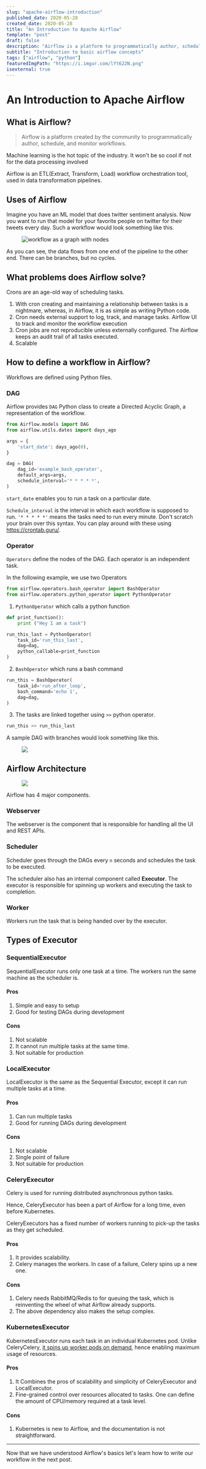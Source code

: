 ```yaml
---
slug: "apache-airflow-introduction"
published_date: 2020-05-28
created_date: 2020-05-28
title: "An Introduction to Apache Airflow"
template: "post"
draft: false
description: "Airflow is a platform to programmatically author, schedule, and monitor workflows. In this blog we will underestand the basics of airflow"
subtitle: "Introduction to basic airflow concepts"
tags: ["airflow", "python"]
featuredImgPath: "https://i.imgur.com/lYt622N.png"
isexternal: true
---
```



# An Introduction to Apache Airflow 

## What is Airflow?

> Airflow is a platform created by the community to programmatically author, schedule, and monitor workflows. 

Machine learning is the hot topic of the industry. It won't be so cool if not for the data processing involved

Airflow is an ETL(Extract, Transform, Load) workflow orchestration tool, used in data transformation pipelines.

## Uses of Airflow

Imagine you have an ML model that does twitter sentiment analysis. Now you want to run that model for your favorite people on twitter for their tweets every day. Such a workflow would look something like this.

<figure>

![workflow as a graph with nodes](https://i.imgur.com/qgSw3xW.png)

</figure>


As you can see, the data flows from one end of the pipeline to the other end. There can be branches, but no cycles.


## What problems does Airflow solve?

Crons are an age-old way of scheduling tasks.

1. With cron creating and maintaining a relationship between tasks is a nightmare, whereas, in Airflow, it is as simple as writing Python code.
2. Cron needs external support to log, track, and manage tasks. Airflow UI to track and monitor the workflow execution
3. Cron jobs are not reproducible unless externally configured. The Airflow keeps an audit trail of all tasks executed.
4. Scalable


## How to define a workflow in Airflow?

Workflows are defined using Python files. 

### DAG

Airflow provides `DAG` Python class to create a Directed Acyclic Graph, a representation of the workflow.

```python
from Airflow.models import DAG
from airflow.utils.dates import days_ago

args = {
    'start_date': days_ago(0),
}

dag = DAG(
    dag_id='example_bash_operator',
    default_args=args,
    schedule_interval='* * * * *',
)

```

`start_date` enables you to run a task on a particular date.

`Schedule_interval` is the interval in which each workflow is supposed to run. `'* * * * *'` means the tasks need to run every minute. Don't scratch your brain over this syntax. You can play around with these using https://crontab.guru/. 


### Operator

`Operators` define the nodes of the DAG. Each operator is an independent task. 

In the following example, we use two Operators 

```python
from airflow.operators.bash_operator import BashOperator
from airflow.operators.python_operator import PythonOperator
```

1. `PythonOperator` which calls a python function

```python
def print_function():
    print ("Hey I am a task")

run_this_last = PythonOperator(
    task_id='run_this_last',
    dag=dag,
    python_callable=print_function
)
```

2. `BashOperator` which runs a bash command

```python
run_this = BashOperator(
    task_id='run_after_loop',
    bash_command='echo 1',
    dag=dag,
)
```

3. The tasks are linked together using `>>` python operator.


```python
run_this >> run_this_last
```

A sample DAG with branches would look something like this. 

<figure>

![](https://i.imgur.com/VyqpE8n.png)

</figure>

## Airflow Architecture

<figure>

![](https://i.imgur.com/UT38Lok.png)

</figure>

Airflow has 4 major components.

### Webserver

The webserver is the component that is responsible for handling all the UI and REST APIs. 

### Scheduler

Scheduler goes through the DAGs every `n` seconds and schedules the task to be executed.

The scheduler also has an internal component called **Executor**. The executor is responsible for spinning up workers and executing the task to completion.

### Worker

Workers run the task that is being handed over by the executor.

## Types of Executor

### SequentialExecutor

SequentialExecutor runs only one task at a time. The workers run the same machine as the scheduler is. 

#### Pros
1. Simple and easy to setup
2. Good for testing DAGs during development

#### Cons
1. Not scalable
2. It cannot run multiple tasks at the same time.
3. Not suitable for production

### LocalExecutor

LocalExecutor is the same as the Sequential Executor, except it can run multiple tasks at a time.

#### Pros
1. Can run multiple tasks
2. Good for running DAGs during development

#### Cons
1. Not scalable
2. Single point of failure
3. Not suitable for production


### CeleryExecutor

Celery is used for running distributed asynchronous python tasks. 

Hence, CeleryExecutor has been a part of Airflow for a long time, even before Kubernetes. 

CeleryExecutors has a fixed number of workers running to pick-up the tasks as they get scheduled.

#### Pros

1. It provides scalability.
2. Celery manages the workers. In case of a failure, Celery spins up a new one.

#### Cons

1. Celery needs RabbitMQ/Redis to for queuing the task, which is reinventing the wheel of what Airflow already supports.
2. The above dependency also makes the setup complex.

### KubernetesExecutor

KubernetesExecutor runs each task in an individual Kubernetes pod. Unlike CeleryCelery, [it spins up worker pods on demand](/deploying-airflow-on-kubernetes/), hence enabling maximum usage of resources.

#### Pros

1. It Combines the pros of scalability and simplicity of CeleryExecutor and LocalExecutor.
2. Fine-grained control over resources allocated to tasks. One can define the amount of CPU/memory required at a task level.

#### Cons

1. Kubernetes is new to Airflow, and the documentation is not straightforward.

---

Now that we have understood Airflow's basics let's learn how to write our workflow in the next post. 
